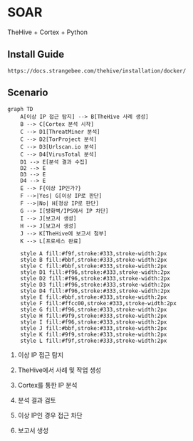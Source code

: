 # SOAR

TheHive + Cortex + Python

## Install Guide

`https://docs.strangebee.com/thehive/installation/docker/`

## Scenario

```mermaid
graph TD
    A[이상 IP 접근 탐지] --> B[TheHive 사례 생성]
    B --> C[Cortex 분석 시작]
    C --> D1[ThreatMiner 분석]
    C --> D2[TorProject 분석]
    C --> D3[Urlscan.io 분석]
    C --> D4[VirusTotal 분석]
    D1 --> E[분석 결과 수집]
    D2 --> E
    D3 --> E
    D4 --> E
    E --> F{이상 IP인가?}
    F -->|Yes| G[이상 IP로 판단]
    F -->|No| H[정상 IP로 판단]
    G --> I[방화벽/IPS에서 IP 차단]
    I --> J[보고서 생성]
    H --> J[보고서 생성]
    J --> K[TheHive에 보고서 첨부]
    K --> L[프로세스 완료]

    style A fill:#f9f,stroke:#333,stroke-width:2px
    style B fill:#bbf,stroke:#333,stroke-width:2px
    style C fill:#bbf,stroke:#333,stroke-width:2px
    style D1 fill:#f96,stroke:#333,stroke-width:2px
    style D2 fill:#f96,stroke:#333,stroke-width:2px
    style D3 fill:#f96,stroke:#333,stroke-width:2px
    style D4 fill:#f96,stroke:#333,stroke-width:2px
    style E fill:#bbf,stroke:#333,stroke-width:2px
    style F fill:#ffcc00,stroke:#333,stroke-width:2px
    style G fill:#f96,stroke:#333,stroke-width:2px
    style H fill:#9f9,stroke:#333,stroke-width:2px
    style I fill:#f96,stroke:#333,stroke-width:2px
    style J fill:#bbf,stroke:#333,stroke-width:2px
    style K fill:#9f9,stroke:#333,stroke-width:2px
    style L fill:#f9f,stroke:#333,stroke-width:2px
```

1. 이상 IP 접근 탐지

2. TheHive에서 사례 및 작업 생성

3. Cortex를 통한 IP 분석

4. 분석 결과 검토

5. 이상 IP인 경우 접근 차단

6. 보고서 생성
